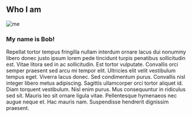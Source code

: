 ## Who I am

![me](http://lorempixel.com/800/400/business/)

### My name is Bob!

Repellat tortor tempus fringilla nullam interdum ornare lacus dui nonummy libero donec justo ipsum lorem pede tincidunt turpis penatibus sollicitudin est. Vitae litora sed in ac sollicitudin. Est tortor vulputate. Convallis orci semper praesent sed arcu mi tempor elit. Ultricies elit velit vestibulum tempus eget. Viverra lacus donec. Sed condimentum purus. Convallis nisl integer libero metus adipiscing. Sagittis ullamcorper orci tortor aliquet id. Diam torquent vestibulum. Nisl enim purus. Mus consequuntur in ridiculus sed sit. Mauris leo sit ornare ligula vitae. Pellentesque hymenaeos nec augue neque et. Hac mauris nam. Suspendisse hendrerit dignissim praesent.